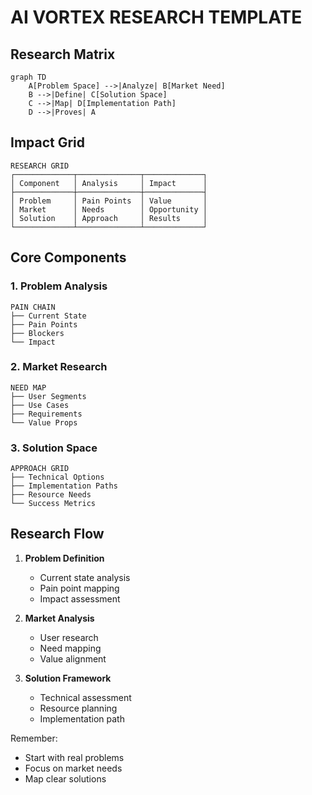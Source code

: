 # AI VORTEX RESEARCH TEMPLATE

## Research Matrix
```mermaid
graph TD
    A[Problem Space] -->|Analyze| B[Market Need]
    B -->|Define| C[Solution Space]
    C -->|Map| D[Implementation Path]
    D -->|Proves| A
```

## Impact Grid
```
RESEARCH GRID
┌─────────────┬──────────────┬─────────────┐
│ Component   │ Analysis     │ Impact      │
├─────────────┼──────────────┼─────────────┤
│ Problem     │ Pain Points  │ Value       │
│ Market      │ Needs        │ Opportunity │
│ Solution    │ Approach     │ Results     │
└─────────────┴──────────────┴─────────────┘
```

## Core Components

### 1. Problem Analysis
```
PAIN CHAIN
├── Current State
├── Pain Points
├── Blockers
└── Impact
```

### 2. Market Research
```
NEED MAP
├── User Segments
├── Use Cases
├── Requirements
└── Value Props
```

### 3. Solution Space
```
APPROACH GRID
├── Technical Options
├── Implementation Paths
├── Resource Needs
└── Success Metrics
```

## Research Flow
1. **Problem Definition**
   - Current state analysis
   - Pain point mapping
   - Impact assessment

2. **Market Analysis**
   - User research
   - Need mapping
   - Value alignment

3. **Solution Framework**
   - Technical assessment
   - Resource planning
   - Implementation path

Remember:
- Start with real problems
- Focus on market needs
- Map clear solutions
